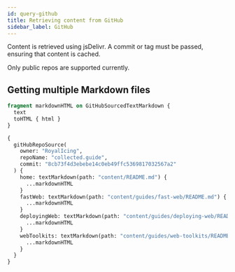 ```yaml
---
id: query-github
title: Retrieving content from GitHub
sidebar_label: GitHub
---
```


Content is retrieved using jsDelivr. A commit or tag must be passed, ensuring that content is cached.

Only public repos are supported currently.

## Getting multiple Markdown files

```graphql
fragment markdownHTML on GitHubSourcedTextMarkdown {
  text
  toHTML { html }
}

{
  gitHubRepoSource(
    owner: "RoyalIcing",
    repoName: "collected.guide",
    commit: "8cb73f4d3ebebe14c0eb49ffc5369817032567a2"
  ) {
    home: textMarkdown(path: "content/README.md") {
      ...markdownHTML
    }
    fastWeb: textMarkdown(path: "content/guides/fast-web/README.md") {
      ...markdownHTML
    }
    deployingWeb: textMarkdown(path: "content/guides/deploying-web/README.md") {
      ...markdownHTML
    }
    webToolkits: textMarkdown(path: "content/guides/web-toolkits/README.md") {
      ...markdownHTML
    }
  }
}
```

